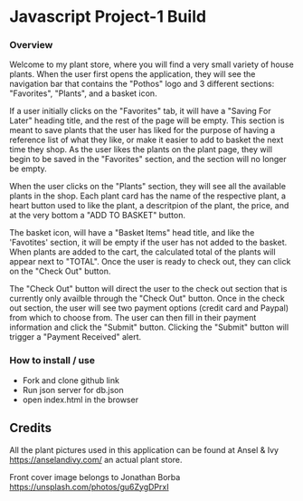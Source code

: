 # Javascript Project-1 Build


### Overview
Welcome to my plant store, where you will find a very small variety of house plants. When the user first opens the application, they will see the navigation bar that contains the "Pothos" logo and 3 different sections: "Favorites", "Plants", and a basket icon.

If a user initially clicks on the "Favorites" tab, it will have a "Saving For Later" heading title, and the rest of the page will be empty. This section is meant to save plants that the user has liked for the purpose of having a reference list of what they like, or make it easier to add to basket the next time they shop. As the user likes the plants on the plant page, they will begin to be saved in the "Favorites" section, and the section will no longer be empty.

When the user clicks on the "Plants" section, they will see all the available plants in the shop. Each plant card has the name of the respective plant, a heart button used to like the plant, a descritpion of the plant, the price, and at the very bottom a "ADD TO BASKET" button. 

The basket icon, will have a "Basket Items" head title, and like the 'Favotites' section, it will be empty if the user has not added to the basket. When plants are added to the cart, the calculated total of the plants will appear next to "TOTAL". 
Once the user is ready to check out, they can click on the "Check Out" button.

The "Check Out" button will direct the user to the check out section that is currently only availble through the "Check Out" button. Once in the check out section, the user will see two payment options (credit card and Paypal) from which to choose from. The user can then fill in their payment information and click the "Submit" button. Clicking the "Submit" button will trigger a "Payment Received" alert.

### How to install / use


* Fork and clone github link
* Run json server for db.json
* open index.html in the browser


## Credits
All the plant pictures used in this application can be found at Ansel & Ivy https://anselandivy.com/ an actual plant store.

Front cover image belongs to Jonathan Borba https://unsplash.com/photos/gu6ZygDPrxI
